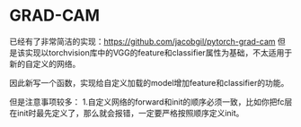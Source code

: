 # GRAD-CAM
已经有了非常简洁的实现：https://github.com/jacobgil/pytorch-grad-cam  但是该实现以torchvision库中的VGG的feature和classifier属性为基础，不太适用于新的自定义的网络。

因此新写一个函数，实现给自定义加载的model增加feature和classifier的功能。

但是注意事项较多：
1.自定义网络的forward和init的顺序必须一致，比如你把fc层在init时最先定义了，那么就会报错，一定要严格按照顺序定义init。
